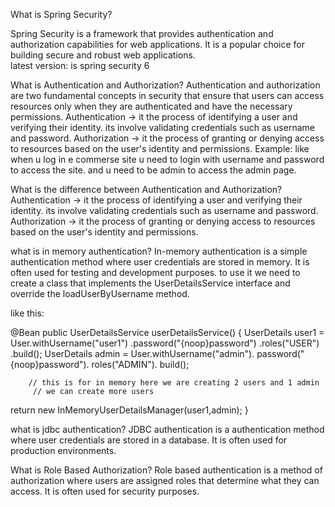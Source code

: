 What is Spring Security?

Spring Security is a framework that provides authentication and authorization capabilities for web applications. It is a popular choice for building secure and robust web applications.    
latest version: is spring security 6

What is Authentication and Authorization?
Authentication and authorization are two fundamental concepts in security that ensure that users can access resources only when they are authenticated and have the necessary permissions.
Authentication -> it the process of identifying a user and verifying their identity. its involve validating credentials such as username and password.
Authorization -> it the process of granting or denying access to resources based on the user's identity and permissions.
Example: like when u log in  e commerse site u need to login with username and password to access the site. and u need to be admin to access the admin page.

What is the difference between Authentication and Authorization?
Authentication -> it the process of identifying a user and verifying their identity. its involve validating credentials such as username and password.  
Authorization -> it the process of granting or denying access to resources based on the user's identity and permissions.

what is in memory authentication?
In-memory authentication is a simple authentication method where user credentials are stored in memory. It is often used for testing and development purposes.
 to use it we need to create a class that implements the UserDetailsService interface and override the loadUserByUsername method.

like this:

@Bean
public UserDetailsService userDetailsService() {
UserDetails user1 = User.withUsername("user1")
.password("{noop}password")
.roles("USER")
.build();
UserDetails admin = User.withUsername("admin").
password("{noop}password").
roles("ADMIN").
build();

        // this is for in memory here we are creating 2 users and 1 admin
         // we can create more users

return new InMemoryUserDetailsManager(user1,admin);
}


what is jdbc authentication?
JDBC authentication is a authentication method where user credentials are stored in a database. It is often used for production environments.


What is Role Based Authorization?
Role based authentication is a method of authorization where users are assigned roles that determine what they can access. It is often used for security purposes.
